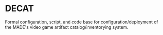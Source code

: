 # DECAT

Formal configuration, script, and code base for configuration/deployment of the MADE's video game artifact catalog/inventorying system.
